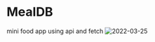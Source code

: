 # MealDB
mini food app using api and fetch
![2022-03-25](https://user-images.githubusercontent.com/83528936/160076500-ec1c657e-d1bd-427a-b453-ffad806c03a8.png)
